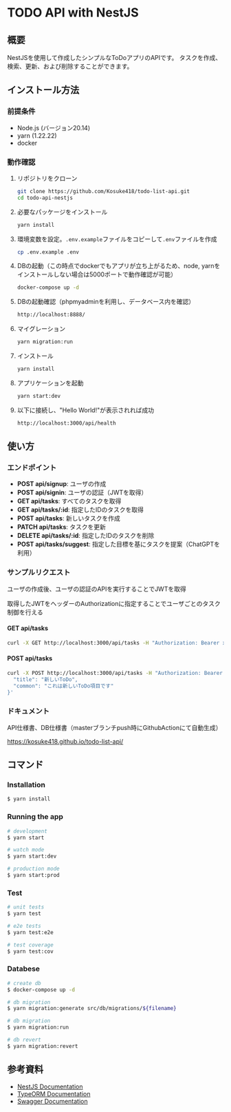 # TODO API with NestJS

## 概要

NestJSを使用して作成したシンプルなToDoアプリのAPIです。
タスクを作成、検索、更新、および削除することができます。

## インストール方法

### 前提条件

- Node.js (バージョン20.14)
- yarn (1.22.22)
- docker

### 動作確認

1. リポジトリをクローン

   ```bash
   git clone https://github.com/Kosuke418/todo-list-api.git
   cd todo-api-nestjs
   ```

1. 必要なパッケージをインストール

   ```bash
   yarn install
   ```

1. 環境変数を設定。`.env.example`ファイルをコピーして`.env`ファイルを作成

   ```bash
   cp .env.example .env
   ```

1. DBの起動（この時点でdockerでもアプリが立ち上がるため、node, yarnをインストールしない場合は5000ポートで動作確認が可能）

   ```bash
   docker-compose up -d
   ```

1. DBの起動確認（phpmyadminを利用し、データベース内を確認）

   ```bash
   http://localhost:8888/
   ```

1. マイグレーション

   ```bash
   yarn migration:run
   ```

1. インストール

   ```bash
   yarn install
   ```

1. アプリケーションを起動

   ```bash
   yarn start:dev
   ```

1. 以下に接続し、"Hello World!"が表示されれば成功

   ```bash
   http://localhost:3000/api/health
   ```

## 使い方

### エンドポイント

- **POST api/signup**: ユーザの作成
- **POST api/signin**: ユーザの認証（JWTを取得）
- **GET api/tasks**: すべてのタスクを取得
- **GET api/tasks/:id**: 指定したIDのタスクを取得
- **POST api/tasks**: 新しいタスクを作成
- **PATCH api/tasks**: タスクを更新
- **DELETE api/tasks/:id**: 指定したIDのタスクを削除
- **POST api/tasks/suggest**: 指定した目標を基にタスクを提案（ChatGPTを利用）

### サンプルリクエスト

ユーザの作成後、ユーザの認証のAPIを実行することでJWTを取得

取得したJWTをヘッダーのAuthorizationに指定することでユーザごとのタスク制御を行える

#### GET api/tasks

```bash
curl -X GET http://localhost:3000/api/tasks -H "Authorization: Bearer xxx"
```

#### POST api/tasks

```bash
curl -X POST http://localhost:3000/api/tasks -H "Authorization: Bearer xxx" -H "Content-Type: application/json" -d '{
  "title": "新しいToDo",
  "common": "これは新しいToDo項目です"
}'
```

### ドキュメント

API仕様書、DB仕様書（masterブランチpush時にGithubActionにて自動生成）

https://kosuke418.github.io/todo-list-api/

## コマンド

### Installation

```bash
$ yarn install
```

### Running the app

```bash
# development
$ yarn start

# watch mode
$ yarn start:dev

# production mode
$ yarn start:prod
```

### Test

```bash
# unit tests
$ yarn test

# e2e tests
$ yarn test:e2e

# test coverage
$ yarn test:cov
```

### Databese

```bash
# create db
$ docker-compose up -d

# db migration
$ yarn migration:generate src/db/migrations/${filename}

# db migration
$ yarn migration:run

# db revert
$ yarn migration:revert
```

## 参考資料

- [NestJS Documentation](https://docs.nestjs.com/)
- [TypeORM Documentation](https://typeorm.io/)
- [Swagger Documentation](https://swagger.io/docs/)
